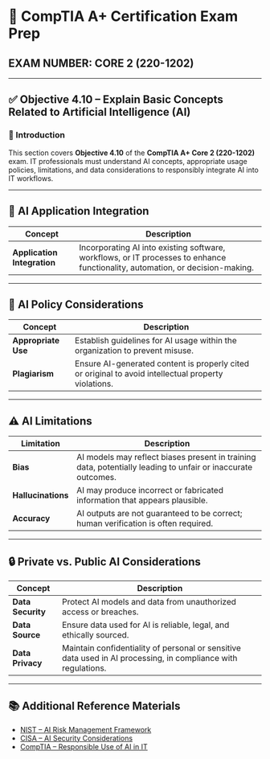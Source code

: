 # 🧠 CompTIA A+ Certification Exam Prep  
## EXAM NUMBER: CORE 2 (220-1202)

---

## ✅ Objective 4.10 – Explain Basic Concepts Related to Artificial Intelligence (AI)

### 🎯 Introduction

This section covers **Objective 4.10** of the **CompTIA A+ Core 2 (220-1202)** exam. IT professionals must understand AI concepts, appropriate usage policies, limitations, and data considerations to responsibly integrate AI into IT workflows.

---

## 🤖 AI Application Integration

| Concept | Description |
|---------|-------------|
| **Application Integration** | Incorporating AI into existing software, workflows, or IT processes to enhance functionality, automation, or decision-making. |

---

## 📜 AI Policy Considerations

| Concept | Description |
|---------|-------------|
| **Appropriate Use** | Establish guidelines for AI usage within the organization to prevent misuse. |
| **Plagiarism** | Ensure AI-generated content is properly cited or original to avoid intellectual property violations. |

---

## ⚠ AI Limitations

| Limitation | Description |
|------------|-------------|
| **Bias** | AI models may reflect biases present in training data, potentially leading to unfair or inaccurate outcomes. |
| **Hallucinations** | AI may produce incorrect or fabricated information that appears plausible. |
| **Accuracy** | AI outputs are not guaranteed to be correct; human verification is often required. |

---

## 🔒 Private vs. Public AI Considerations

| Concept | Description |
|---------|-------------|
| **Data Security** | Protect AI models and data from unauthorized access or breaches. |
| **Data Source** | Ensure data used for AI is reliable, legal, and ethically sourced. |
| **Data Privacy** | Maintain confidentiality of personal or sensitive data used in AI processing, in compliance with regulations. |

---

## 📚 Additional Reference Materials

- [NIST – AI Risk Management Framework](https://www.nist.gov/itl/ai-risk-management-framework)  
- [CISA – AI Security Considerations](https://www.cisa.gov/resources-tools/resources/ai-security)  
- [CompTIA – Responsible Use of AI in IT](https://www.comptia.org/content/guides/ai-integration-and-ethics)  
